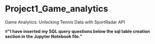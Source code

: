 # Project1_Game_analytics
Game Analytics: Unlocking Tennis Data with SportRadar API

#__"I have inserted my SQL query questions below the sql table creation section in the Jupyter Notebook file."__
